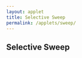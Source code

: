 ```yaml
---
layout: applet
title: Selective Sweep
permalink: /applets/sweep/
---
```


## Selective Sweep

<div id="canvas"></div>
<script type="text/javascript">
    // The MIT License (MIT)
    // 
    // Copyright (c) 2019 Paul O. Lewis
    // 
    // Permission is hereby granted, free of charge, to any person obtaining a copy
    // of this software and associated documentation files (the “Software”), to deal
    // in the Software without restriction, including without limitation the rights
    // to use, copy, modify, merge, publish, distribute, sublicense, and/or sell
    // copies of the Software, and to permit persons to whom the Software is
    // furnished to do so, subject to the following conditions:
    // 
    // The above copyright notice and this permission notice shall be included in all
    // copies or substantial portions of the Software.
    // 
    // THE SOFTWARE IS PROVIDED “AS IS”, WITHOUT WARRANTY OF ANY KIND, EXPRESS OR
    // IMPLIED, INCLUDING BUT NOT LIMITED TO THE WARRANTIES OF MERCHANTABILITY,
    // FITNESS FOR A PARTICULAR PURPOSE AND NONINFRINGEMENT. IN NO EVENT SHALL THE
    // AUTHORS OR COPYRIGHT HOLDERS BE LIABLE FOR ANY CLAIM, DAMAGES OR OTHER
    // LIABILITY, WHETHER IN AN ACTION OF CONTRACT, TORT OR OTHERWISE, ARISING FROM,
    // OUT OF OR IN CONNECTION WITH THE SOFTWARE OR THE USE OR OTHER DEALINGS IN THE
    // SOFTWARE.
    // 
    // written by Paul O. Lewis 13-Mar-2019
    
    var debugging = false;
    var allow_selfing = false;
    var locus_frac = 0.5;
    var selection_coefficient = 10;
    var ncrossovers = 2;
    
    // colors 
    var hitchhike_color     = "purple";
    var mating_box_color    = "#FDC468";
    var crossover_color     = "black";
    var sweep_color         = "red";
    var high_fitness_color  = "red";

    // population parameters
    var nindiv = 12;
    
    // width and height of svg
    var plotw = 800;
    var ploth = 600;
    var tm = 30;
    var bm = 10;
    var lm = 50;
    var rm = 10;
    var intrachromosome_padding = 5; // 5
    var interchromosome_padding = 12; // 12
    var xover_nudge = 3;
    var fitness_circle_radius = 5
    
    var chromosome_thickness = (ploth - (intrachromosome_padding*nindiv) - (interchromosome_padding*(nindiv-1)) - tm - bm)/(2*nindiv);
    var chromosome_length = (plotw - (2*interchromosome_padding) - lm - rm)/3;
    
    var showing_steps = true;
    var parent_chromosomes = [];
    var offspring_chromosomes = [];
    var nascent_chromosomes = [];
    var painted = [];
    var selected_indivs = [];
    var is_fixed = false;
    var lot = new Random();
    
    function createChromosome(x, y, w, h) {
        return {'weight':1, 'painted':[], 'x':x, 'y':y, 'w':w, 'h':h};
    }
    
    function topLeftCornerOfIndividual(i) {
        // Assuming i is 0-offset index of individual (0..nindiv-1)
        let indiv_thickness = 2*chromosome_thickness + intrachromosome_padding + interchromosome_padding;
        return tm + indiv_thickness*i
    }
    
    function rebuildChromosomes() {
        parent_chromosomes = [];
        let curr_top = tm;
        for (let i = 0; i < nindiv; i++) {
            parent_chromosomes.push(createChromosome(lm, curr_top, chromosome_length, chromosome_thickness));
            curr_top += chromosome_thickness + intrachromosome_padding;
            parent_chromosomes.push(createChromosome(lm, curr_top, chromosome_length, chromosome_thickness));
            curr_top += chromosome_thickness + interchromosome_padding;
        }
    }
    rebuildChromosomes();
    
    // Select DIV element already created (see above) to hold SVG
    var plot_div = d3.select("div#canvas");

    // Create SVG element
    var plot_svg = plot_div.append("svg")
        .attr("width", plotw)
        .attr("height", ploth);

    // Create rect outlining entire area of SVG
    plot_svg.append("rect")
        .attr("x", 0)
        .attr("y", 0)
        .attr("width", plotw)
        .attr("height", ploth)
        .attr("fill", "lavender");

    // Create circles to left of parental chromosomes to show fitness
    function rebuildFitnessIndicators() {
        plot_svg.selectAll("circle.fitness").remove();
        plot_svg.selectAll("circle.fitness")
            .data(parent_chromosomes)
            .enter()
            .append("circle")
            .attr("class", "fitness")
            .attr("cx", lm/2)
            .attr("cy", function(d) {return d.y + chromosome_thickness/2;})
            .attr("r", fitness_circle_radius)
            .attr("stroke", "black")
            .attr("fill", function(d) {return d.weight > 0 ? high_fitness_color : "none"});
    }
    rebuildFitnessIndicators();
                
    // Create instructions
    var instructions = [
        "< Parental generation",
        " ",
        "Offspring generation >",
        " ",
        "\"Next\" button creates offspring",
        "one at a time.",
        " ",
        "\"Fast\" button simulates an entire",
        "generation all at once.",
        " ",
        "Red-filled dots on left indicate",
        "high fitness; open circles low fitness.",
        " ",
        " ",
        " ",
        " ",
        " ",
        " ",
        " ",
        "Dotted line on left indicates",
        "location of selected gene.",
        " ",
        "Xs show crossovers during generation",
        "of gametes.",
        " ",
        "Note how selected locus carries nearby",
        "regions (purple) with it to fixation.",
        "This is called \"hitchhiking\".",
        " ",
        "Don't see purple hitchhike region? Keep",
        "clicking Fast button until mutation is fixed."
    ];
    plot_svg.selectAll("text.instructions")
        .data(instructions)
        .enter()
        .append("text")
        .classed("instructions noselect", true)
        .attr("x", lm + chromosome_length + interchromosome_padding + chromosome_length/2)
        .attr("y", function(d,i) {return 90 + i*14;})
        .attr("text-anchor", "middle")
        .style("font-family", "Arial")
        .style("font-size", "12")
        .style("pointer-events", "none")   // don't intercept drag events
        .text(function(d) {return d;});
        
    // Create box that will show (upon fixation) extent of hitchhiking region
    var hitchhike_rect = plot_svg.append("rect")
        .attr("x", lm + chromosome_length/2)
        .attr("y", tm)
        .attr("width", 1)
        .attr("height", ploth - tm - bm)
        .attr("stroke", "none")
        .attr("fill", hitchhike_color)
        .style("visibility", "hidden");

    // Create boxes that will show the two selected individuals for each mating
    var first_mate_rect = plot_svg.append("rect")
        .attr("id", "mate1")
        .attr("class", "matebox")
        .attr("x", lm - interchromosome_padding/2)
        .attr("y", tm - interchromosome_padding/2)
        .attr("width", chromosome_length + interchromosome_padding)
        .attr("height", 2*chromosome_thickness + interchromosome_padding + intrachromosome_padding)
        .attr("stroke", "none")
        .attr("fill", mating_box_color)
        .style("visibility", "hidden");

    var second_mate_rect = plot_svg.append("rect")
        .attr("id", "mate2")
        .attr("class", "matebox")
        .attr("x", lm - interchromosome_padding/2)
        .attr("y", tm - interchromosome_padding/2)
        .attr("width", chromosome_length + interchromosome_padding)
        .attr("height", 2*chromosome_thickness + interchromosome_padding + intrachromosome_padding)
        .attr("stroke", "none")
        .attr("fill", mating_box_color)
        .style("visibility", "hidden");

    // Draw vertical lines showing locus position
    plot_svg.append("line")
        .attr("id", "parentlocus")
        .attr("x1", lm + chromosome_length*locus_frac)
        .attr("y1", tm)
        .attr("x2", lm + chromosome_length*locus_frac)
        .attr("y2", ploth - bm)
        .attr("stroke", "black")
        .attr("stroke-width", 2)
        .attr("stroke-dasharray", "2,2,2");
    // plot_svg.append("line")
    //     .attr("id", "offspringlocus")
    //     .attr("x1", plotw - rm - chromosome_length*(1 - locus_frac))
    //     .attr("y1", tm)
    //     .attr("x2", plotw - rm - chromosome_length*(1 - locus_frac))
    //     .attr("y2", ploth - bm)
    //     .attr("stroke", "black")
    //     .attr("stroke-width", 2)
    //     .attr("stroke-dasharray", "2,2,2")
    //     .style("visibility", "hidden");
        
    // Create Xs showing crossover points
    var xmarkdata = [];
    for (let k = 0; k < 2*ncrossovers; k++) {
        xmarkdata.push([0,0,0,0]);
    }

    function redrawXOverMarks() {
        plot_svg.selectAll("line.xover").remove();
        plot_svg.selectAll("line.xover")
            .data(xmarkdata)
            .enter()
            .append("line")
            .classed("xover noselect", true)
            .attr("x1", function(d) {return d[0];})
            .attr("y1", function(d) {return d[1];})
            .attr("x2", function(d) {return d[2];})
            .attr("y2", function(d) {return d[3];})
            .attr("stroke", crossover_color)
            .attr("stroke-width", 2)
            .style("visibility", "visible");
    }
        
    function hideCrossovers() {
        plot_svg.selectAll("line.xover").style("visibility", "hidden");
    }
    
    function showCrossoverAt(indiv_index, xover_frac, which) {
        let x = parent_chromosomes[2*indiv_index].x;
        let y = parent_chromosomes[2*indiv_index].y;

        let x1a = x + chromosome_length*xover_frac - xover_nudge;
        let x2a = x + chromosome_length*xover_frac + xover_nudge;
        
        let x1b = x + chromosome_length*xover_frac + xover_nudge;
        let x2b = x + chromosome_length*xover_frac - xover_nudge;

        let y1 = y + chromosome_thickness;
        let y2 = y + chromosome_thickness + intrachromosome_padding;
        
        xmarkdata[2*which + 0] = [x1a,y1,x2a,y2];
        xmarkdata[2*which + 1] = [x1b,y1,x2b,y2];
    }
    
    function addToPainted(chromosome) {
        if (debugging) {
            console.log("chromosome.painted.length = " + chromosome.painted.length);
        }
        for (let j = 0; j < chromosome.painted.length; j++) {
            let p = chromosome.painted[j];
            let px = chromosome.x + p[0]*chromosome_length;
            let py = chromosome.y;
            let pw = (p[1] - p[0])*chromosome_length;
            let ph = chromosome_thickness;
            painted.push({'x':px, 'y':py, 'w':pw, 'h':ph});
            if (debugging) {
                console.log("{x = " + px + ", y = " + py + ", w = " + pw + ", h = " + ph);
            }
        }
    }
    
    function recreatePaintedRectangles(chromosome) {
        plot_svg.selectAll("rect.painted").remove();
        plot_svg.selectAll("rect.painted")
            .data(painted)
            .enter()
            .append("rect")
            .attr("class", "painted")
            .attr("x", function(d) {return d.x;})
            .attr("y", function(d) {return d.y;})
            .attr("width", function(d) {return d.w;})
            .attr("height", function(d) {return d.h;})
            .attr("fill", sweep_color)
            .attr("stroke", "none");
    }
    
    function rebuildPainted() {
        painted = [];
        for (let i = 0; i < parent_chromosomes.length; i++) {
            //debugging = true;
            addToPainted(parent_chromosomes[i]);
            //debugging = false;
        }
        if (nascent_chromosomes.length == 2) {
            addToPainted(nascent_chromosomes[0]);
            addToPainted(nascent_chromosomes[1]);
        }
        for (let i = 0; i < offspring_chromosomes.length; i++) {
            //debugging = true;
            addToPainted(offspring_chromosomes[i]);
            //debugging = false;
        }
    }
    
    function replacePainted(chromosome_index, strand, begin_frac, end_frac) {
        var c = parent_chromosomes[2*chromosome_index + strand];
        c.painted = [];
        c.painted.push([begin_frac, end_frac]);
        c.weight = 1;
        if (begin_frac <= locus_frac && end_frac >= locus_frac)
            c.weight += selection_coefficient;
        rebuildPainted();
        recreatePaintedRectangles();
    }
    
    function redrawParentalChromosomes(at_start) {
        plot_svg.selectAll("rect.parents").remove();
        plot_svg.selectAll("rect.parents")
            .data(parent_chromosomes)
            .enter()
            .append("rect")
            .attr("class", "parents")
            .attr("x", function(d) {return d.x;})
            .attr("y", function(d) {return d.y;})
            .attr("width", function(d) {return d.w;})
            .attr("height", function(d) {return d.h;})
            .attr("fill", "white")
            .attr("stroke", "black");
            
        if (at_start) {
            // completely paint first strand in first individual
            replacePainted(0, 0, 0.0, 1.0);
        }
        
        // pre-select all individuals who will mate to form offspring generation
        selectIndivsForMating();
    }
    redrawParentalChromosomes(true);
    rebuildFitnessIndicators();

    function calcRelativeFitness(i) {
        let first_selected = false;
        let strand0 = parent_chromosomes[2*i + 0];
        for (let k = 0; k < strand0.painted.length; k++) {
            if (strand0.painted[k][0] < locus_frac && strand0.painted[k][1] > locus_frac) {
                first_selected = true;
                break;
            }
        }
        strand0.weight = (first_selected ? selection_coefficient : 0);
        
        let second_selected = false;
        let strand1 = parent_chromosomes[2*i + 1];
        for (let k = 0; k < strand1.painted.length; k++) {
            if (strand1.painted[k][0] < locus_frac && strand1.painted[k][1] > locus_frac) {
                second_selected = true;
                break;
            }
        }
        strand1.weight = (second_selected ? selection_coefficient : 0);
        
        return (1 + strand0.weight + strand1.weight);
    } 
    
    function selectIndivsForMating() {
        // Stores weights for each individual and compute sum of weights
        // Individual has weight 1 + w1 + w2, where w1 and w2 each equal 
        // selection_coefficient iff locus is in the red region for strands 1 and 2,
        // respectively.
        let wts = [];
        let sumwts = 0.0;
        for (let i = 0; i < nindiv; i++) {
            let wt = calcRelativeFitness(i);
            wts.push(wt);
            sumwts += wt;
        }
        
        // Calculate cumulative probabilities
        let cumprobs = [];
        let cumpr = 0.0;
        for (let i = 0; i < nindiv; i++) {
            cumpr += wts[i]/sumwts;
            cumprobs.push(cumpr);
        }  
        
        // Draw individuals according to cumprobs
        selected_indivs = [];
        let first_parent = null;
        for (let i = 0; i < nindiv; i++) {
            // Choose individual to generate for first chromosome
            let u = lot.random(0.0,1.0);
            for (let j = 0; j < nindiv; j++) {
                if (u < cumprobs[j]) {
                    selected_indivs.push(j);
                    first_parent = j;
                    break;
                }
            }      
                      
            // Choose individual to generate for second chromosome
            let second_parent = null;
            while (second_parent == null) {
                u = lot.random(0.0,1.0);
                for (let j = 0; j < nindiv; j++) {
                    if (u < cumprobs[j]) {
                        if (allow_selfing || j != first_parent) {
                            selected_indivs.push(j);
                            second_parent = j;
                        }
                        break;
                    }
                }                
            } 
        //console.log("offspring individual " + i + ", 1st gamete, from parent " + first_parent);
        //console.log("offspring individual " + i + ", 2nd gamete, from parent " + second_parent);
        }
    }
    
    function processCrossoverSegment(offspring, i, curr_strand, prev_xover, xover) {
        // Add all painted regions from left end of starting_strand up to crossover point
        for (let k = 0; k < parent_chromosomes[2*i + curr_strand].painted.length; k++) {
            let p = parent_chromosomes[2*i + curr_strand].painted[k];
            if (p[1] >= prev_xover && p[0] <= xover) {
                if (p[0] < prev_xover) {
                    if (p[1] > xover) {
                        // need to cut both ends
                        offspring.painted.push([prev_xover,xover]);
                    }
                    else {
                        // only need to cut left end
                        offspring.painted.push([prev_xover,p[1]]);
                    }
                }
                else {
                    if (p[1] > xover) {
                        // only need to cut right end
                        offspring.painted.push([p[0],xover]);
                    }
                    else {
                        // no need to cut either end
                        offspring.painted.push([p[0],p[1]]);
                    }
                }
            }
        }
    }
    
    function crossover(offspring, i, x, y, first) {
        // choose crossover points at random
        let xovers = [];
        for (let x = 0; x < ncrossovers; x++) {
            xovers.push(lot.random(0.0,1.0));
        }
        xovers.sort();
        
        // show crossover point
        if (showing_steps) {
            for (let x = 0; x < ncrossovers; x++) {
                let which = first ? x : ncrossovers + x;
                showCrossoverAt(i, xovers[x], which);
            }
            redrawXOverMarks();
        }
        
        // no-op if neither chromosome for individual i is painted
        if (parent_chromosomes[2*i].painted.length > 0 || parent_chromosomes[2*i+1].painted.length > 0) {
            // choose one strand at random
            let curr_strand = lot.random(0.0,1.0) < 0.5 ? 0 : 1;
            let prev_xover = 0.0;
            for (let x = 0; x < ncrossovers; x++) {
                let xover = xovers[x];
                processCrossoverSegment(offspring, i, curr_strand, prev_xover, xover);
                curr_strand = curr_strand == 0 ? 1 : 0; 
                prev_xover = xover;
            }
            processCrossoverSegment(offspring, i, curr_strand, prev_xover, 1.0);
        }
    }
        
    function pushOffspring() {
        if (showing_steps) {
            hideFastButton();
            hideCrossovers();
        }
        
        // no-op if nascent_chromosomes is empty
        if (nascent_chromosomes.length > 0) {
            let noffspring = offspring_chromosomes.length/2;
            let indiv_height = 2*chromosome_thickness + intrachromosome_padding;
            let x = plotw - rm - chromosome_length;
            let y0 = ploth - bm - noffspring*(indiv_height + interchromosome_padding) - indiv_height;
            let y1 = y0 + chromosome_thickness + intrachromosome_padding;
        
            // Move nascent offspring to offspring stack
            let chromosome = nascent_chromosomes[0];
            chromosome.x = x;
            chromosome.y = y0;
            offspring_chromosomes.push(chromosome);
            
            chromosome = nascent_chromosomes[1];
            chromosome.x = x;
            chromosome.y = y1;
            offspring_chromosomes.push(chromosome);
            nascent_chromosomes = [];
        
            if (showing_steps) {
                // Redraw in offspring panel
                d3.selectAll("rect#nascent0")
                    .attr("id", null)
                    .classed("nascent", false)
                    .classed("offspring", true)
                    .attr("x", x)
                    .attr("y", y0);
                d3.selectAll("rect#nascent1")
                    .attr("id", null)
                    .classed("nascent", false)
                    .classed("offspring", true)
                    .attr("x", x)
                    .attr("y", y1);
            }
        }
    }
    
    function mate() {
        nascent_chromosomes = [];
        let i = offspring_chromosomes.length/2;
        
        if (i < nindiv) {                
            // Generate first gamete
            let a = selected_indivs[2*i + 0];
            
            // Create new chromosome and position it in top half of central area
            let x = lm + chromosome_length + interchromosome_padding;
            let y = ploth/2 - intrachromosome_padding/2 - chromosome_thickness;
            var offspring0 = createChromosome(x, y, chromosome_length, chromosome_thickness);
            crossover(offspring0, a, x, y, true);
            nascent_chromosomes.push(offspring0);
        
            // Generate second gamete
            let b = selected_indivs[2*i + 1];
            
            // Create new chromosome and position it in bottom half of central area                    
            y = ploth/2 + intrachromosome_padding/2;
            var offspring1 = createChromosome(x, y, chromosome_length, chromosome_thickness);
            crossover(offspring1, b, x, y, false);
            nascent_chromosomes.push(offspring1);
        
            if (showing_steps) {
                // Show new offspring in the middle panel
                plot_svg.selectAll("rect.nascent")
                    .data(nascent_chromosomes)
                    .enter()
                    .append("rect")
                    .attr("id", function(d,i) {return "nascent"+i;})
                    .attr("class", "nascent")
                    .attr("x", function(d) {return d.x;})
                    .attr("y", function(d) {return d.y;})
                    .attr("width", function(d) {return d.w;})
                    .attr("height", function(d) {return d.h;})
                    .attr("fill", "white")
                    .attr("stroke", "black");
                    
                // Show boxes highlighting mated individuals
                plot_svg.select("rect#mate1")
                    .attr("y", topLeftCornerOfIndividual(selected_indivs[2*i + 0]) - interchromosome_padding/2)
                    .style("visibility", "visible");
                plot_svg.select("rect#mate2")
                    .attr("y", topLeftCornerOfIndividual(selected_indivs[2*i + 1]) - interchromosome_padding/2)
                    .style("visibility", "visible");
            }
        }                    
        if (showing_steps) {
            rebuildPainted();
            recreatePaintedRectangles();
        }
    }
    
    function mergeAdjacentPaintedRegions() {
        for (let i = 0; i < parent_chromosomes.length; i++) {
            // Sort painted array so that we can more easily identify adjacent regions
            parent_chromosomes[i].painted.sort();
            
            if (debugging) {
                let which = 1 + (parent_chromosomes[i].y - tm)/(chromosome_thickness + intrachromosome_padding);
                console.log("~~~~~~~~~~~~~~~~~~~~");
                console.log("chromosome before: " + which.toFixed(0) + " from top");
                for (let k = 0; k < parent_chromosomes[i].painted.length; k++) {
                    let pk = parent_chromosomes[i].painted[k];
                    console.log("  " + pk[0].toFixed(3) + "-->" + pk[1].toFixed(3));
                }
            }

            // Create new painted array that consolidates adjacent regions
            let one_pixel = 1.0/chromosome_length;
            let new_painted = [];
            let p = parent_chromosomes[i].painted[0];
            for (let k = 1; k < parent_chromosomes[i].painted.length; k++) {
                let pp = parent_chromosomes[i].painted[k];
                if (pp[0] - p[1] < one_pixel) {
                    // Merge pp into p
                    if (debugging)
                        console.log("merging (" + p[0].toFixed(3) + "," + p[1].toFixed(3) + ") with (" + pp[0].toFixed(3) + "," + pp[1].toFixed(3) + ")");
                    
                    p[1] = pp[1];
                }
                else {
                    // Can't merge, so add p to new_painted
                    new_painted.push([p[0],p[1]]);
                    p = pp;
                }
            }
            // Don't forget to add the last one
            new_painted.push([p[0],p[1]]);
            parent_chromosomes[i].painted = new_painted;

            if (debugging) {
                console.log("chromosome after: " + which.toFixed(0) + " from top");
                for (let k = 0; k < parent_chromosomes[i].painted.length; k++) {
                    let pk = parent_chromosomes[i].painted[k];
                    console.log("  " + pk[0].toFixed(3) + "-->" + pk[1].toFixed(3));
                }
            }
        }
    }
    
    function showHitchhikeRegion() {
        if (!is_fixed) {
            // check to see if population has just become fixed
            is_fixed = true;
            for (let i = 0; i < parent_chromosomes.length; i++) {
                if (parent_chromosomes[i].weight == 0) {
                    is_fixed = false;
                    break;
                }
            }
        }
        
        if (is_fixed) {
            mergeAdjacentPaintedRegions();
            
            let rightmost_left_end = 0.0;
            let leftmost_right_end = 1.0;
            for (let i = 0; i < parent_chromosomes.length; i++) {
                // Determine hitchhiking region extent
                for (let k = 0; k < parent_chromosomes[i].painted.length; k++) {
                    let p = parent_chromosomes[i].painted[k];
                    if (p[0] <= locus_frac && p[1] >= locus_frac) {
                        if (p[0] > rightmost_left_end)
                            rightmost_left_end = p[0];
                        if (p[1] < leftmost_right_end)
                            leftmost_right_end = p[1];
                    }
                }
            }
            let rectx = lm + chromosome_length*rightmost_left_end;
            let rectw = chromosome_length*(leftmost_right_end - rightmost_left_end);
            hitchhike_rect.attr("x", rectx).attr("width",rectw).style("visibility", "visible");
        }
    }
    
    function hideMateBoxes() {
        plot_svg.selectAll("rect.matebox")
            .style("visibility", "hidden");
    }
    
    function moveToNextGeneration() {
        // Begin by emptying parent_chromosomes, then copy all offspring chromosomes on the right side to the left
        // side (into parent_chromosomes) to begin the next generation
        parent_chromosomes = [];
        //console.log("**** offspring ****");
        for (let i = 0; i < offspring_chromosomes.length; i++) {
            //console.log("indiv = " + i + " | weight = " + offspring_chromosomes[i].weight + " | painted regions = " + offspring_chromosomes[i].painted.length);
            //for (let k = 0; k < offspring_chromosomes[i].painted.length; k++) {
            //    console.log("  " + offspring_chromosomes[i].painted[k][0] + " <--> " + offspring_chromosomes[i].painted[k][1]);
            //}
            offspring_chromosomes[i].x = lm; // make sure left edge of each chromosome is at the left margin
            parent_chromosomes.push(offspring_chromosomes[i]);
        }
        
        // Remove all traces of offspring on the right
        offspring_chromosomes = [];
        plot_svg.selectAll("rect.offspring").remove();
        redrawParentalChromosomes(false);

        if (debugging) {
            console.log("**** parents ****");
            for (let i = 0; i < parent_chromosomes.length; i++) {
                console.log("indiv = " + i + ") | y = " + parent_chromosomes[i].y + " | weight = " + parent_chromosomes[i].weight + " | painted regions = " + parent_chromosomes[i].painted.length);
                for (let k = 0; k < parent_chromosomes[i].painted.length; k++) {
                    console.log("  " + parent_chromosomes[i].painted[k][0] + " <--> " + parent_chromosomes[i].painted[k][1]);
                }
            }
        }

        rebuildFitnessIndicators();
        rebuildPainted();
        recreatePaintedRectangles();
        showFastButton();
        showHitchhikeRegion();
        hideMateBoxes();
    }
    
    function CenterTextInRect(text_element, x, y, w, h) {
        // center text_element horizontally
        text_element.attr("text-anchor", "middle");
        text_element.attr("x", x + w/2);

        // center text_element vertically
        text_element.attr("y", 0);
        var bb = text_element.node().getBBox();
        var descent = bb.height + bb.y;
        text_element.attr("y", y + h/2 + bb.height/2 - descent);
        }

    function createNextButton() {
        var next_button = plot_svg.append("rect")
            .attr("id", "nextbutton")
            .attr("x", lm + chromosome_length + interchromosome_padding + chromosome_length/2 - 20)
            .attr("y", 10)
            .attr("width", 40)
            .attr("height", 20)
            .attr("fill", "white")
            .attr("stroke", "black")
            .on("mouseover", function() {d3.select(this).attr("fill", "purple"); next_label.attr("fill", "white")})
            .on("mouseout", function() {d3.select(this).attr("fill", "white"); next_label.attr("fill", "black")})
            .on("click", function(d) {
                if (offspring_chromosomes.length < 2*nindiv) {
                    pushOffspring();
                    mate();
                }
                else {
                    moveToNextGeneration();
                }
            });
    
        var next_label = plot_svg.append("text")
            .attr("id", "nextbutton")
            .attr("class", "noselect")
            .attr("x", 0)
            .attr("y", 0)
            .style("font-family", "Arial")
            .style("font-size", "12")
            .style("pointer-events", "none")   // don't intercept drag events
            .text("Next");
        CenterTextInRect(next_label, lm + chromosome_length + interchromosome_padding + chromosome_length/2 - 20, 10, 40, 20);                 
    }
    createNextButton();
    
    function createFastButton() {
        var fast_button = plot_svg.append("rect")
            .attr("id", "fastbutton")
            .attr("x", lm + chromosome_length + interchromosome_padding + chromosome_length/2 - 20)
            .attr("y", 40)
            .attr("width", 40)
            .attr("height", 20)
            .attr("fill", "white")
            .attr("stroke", "black")
            .on("mouseover", function() {d3.select(this).attr("fill", "purple"); fast_label.attr("fill", "white")})
            .on("mouseout", function() {d3.select(this).attr("fill", "white"); fast_label.attr("fill", "black")})
            .on("click", function(d) {
                showing_steps = false;
                for (let i = 0; i < nindiv; i++) {
                    //console.log("creating offspring " + i);
                    pushOffspring();
                    mate();
                }
                pushOffspring();
                //console.log("moving offspring to parents");
                moveToNextGeneration();
                showing_steps = true;
            })
            .style("visibility", "visible");
    
        var fast_label = plot_svg.append("text")
            .attr("id", "fastlabel")
            .attr("class", "noselect")
            .attr("x", 0)
            .attr("y", 0)
            .style("font-family", "Arial")
            .style("font-size", "12")
            .style("pointer-events", "none")   // don't intercept drag events
            .text("Fast")
            .style("visibility", "visible");
        CenterTextInRect(fast_label, lm + chromosome_length + interchromosome_padding + chromosome_length/2 - 20, 40, 40, 20);                 
    }
    createFastButton();
    
    function showFastButton() {
        d3.select("text#fastlabel").style("visibility", "visible");
        d3.select("rect#fastbutton").style("visibility", "visible");
    }
    
    function hideFastButton() {
        d3.select("text#fastlabel").style("visibility", "hidden");
        d3.select("rect#fastbutton").style("visibility", "hidden");
    }
</script>
